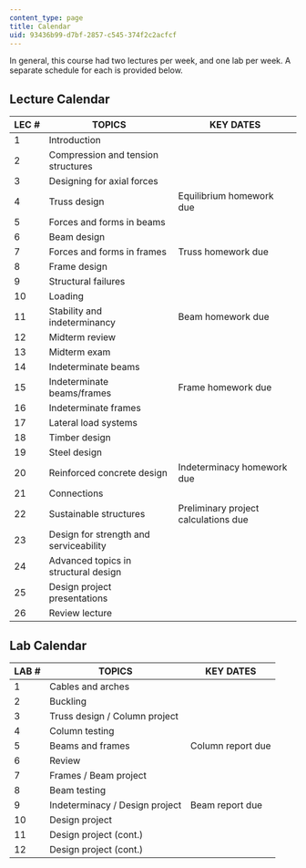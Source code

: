```yaml
---
content_type: page
title: Calendar
uid: 93436b99-d7bf-2857-c545-374f2c2acfcf
---
```


In general, this course had two lectures per week, and one lab per week. A separate schedule for each is provided below.

Lecture Calendar
----------------

| LEC # | TOPICS | KEY DATES |
| --- | --- | --- |
| 1 | Introduction | &nbsp; |
| 2 | Compression and tension structures | &nbsp; |
| 3 | Designing for axial forces | &nbsp; |
| 4 | Truss design | Equilibrium homework due |
| 5 | Forces and forms in beams | &nbsp; |
| 6 | Beam design | &nbsp; |
| 7 | Forces and forms in frames | Truss homework due |
| 8 | Frame design | &nbsp; |
| 9 | Structural failures | &nbsp; |
| 10 | Loading | &nbsp; |
| 11 | Stability and indeterminancy | Beam homework due |
| 12 | Midterm review | &nbsp; |
| 13 | Midterm exam | &nbsp; |
| 14 | Indeterminate beams | &nbsp; |
| 15 | Indeterminate beams/frames | Frame homework due |
| 16 | Indeterminate frames | &nbsp; |
| 17 | Lateral load systems | &nbsp; |
| 18 | Timber design | &nbsp; |
| 19 | Steel design | &nbsp; |
| 20 | Reinforced concrete design | Indeterminacy homework due |
| 21 | Connections | &nbsp; |
| 22 | Sustainable structures | Preliminary project calculations due |
| 23 | Design for strength and serviceability | &nbsp; |
| 24 | Advanced topics in structural design | &nbsp; |
| 25 | Design project presentations | &nbsp; |
| 26 | Review lecture |   

Lab Calendar
------------

| LAB # | TOPICS | KEY DATES |
| --- | --- | --- |
| 1 | Cables and arches | &nbsp; |
| 2 | Buckling | &nbsp; |
| 3 | Truss design / Column project | &nbsp; |
| 4 | Column testing | &nbsp; |
| 5 | Beams and frames | Column report due |
| 6 | Review | &nbsp; |
| 7 | Frames / Beam project | &nbsp; |
| 8 | Beam testing | &nbsp; |
| 9 | Indeterminacy / Design project | Beam report due |
| 10 | Design project | &nbsp; |
| 11 | Design project (cont.) | &nbsp; |
| 12 | Design project (cont.) |